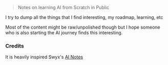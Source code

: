 > Notes on learning AI from Scratch in Public

I try to dump all the things that I find interesting, my roadmap, learning, etc

Most of the content might be raw/unpolished though but I hope someone who is also starting the AI journey finds this interesting.

### Credits
It is heavily inspired Swyx's [AI Notes](https://github.com/swyxio/ai-notes)

